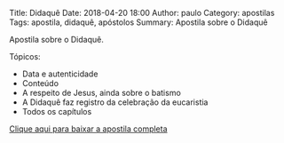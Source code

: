 Title: Didaquê
Date: 2018-04-20 18:00
Author: paulo
Category: apostilas
Tags: apostila, didaquê, apóstolos
Summary: Apostila sobre o Didaquê

Apostila sobre o Didaquê.

Tópicos:

- Data e autenticidade
- Conteúdo
- A respeito de Jesus, ainda sobre o batismo
- A Didaquê faz registro da celebração da eucaristia
- Todos os capítulos


[Clique aqui para baixar a apostila completa](https://www.dropbox.com/s/oghi5bg3jvar1n0/Didaqu%C3%AA.pdf?dl=1)